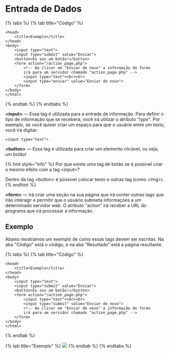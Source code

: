 # Entrada de Dados

{% tabs %}
{% tab title="Código" %}
```markup
<head>
    <title>Exemplo</title>
</head>
<body>
    <input type="text">
    <input type="submit" value="Enviar">
    <button>Eu sou um botão!</button>
    <form action="/action_page.php">
        <!-- Ao clicar em "Enviar de novo" a informação do forms
        irá para um servidor chamado "action_page.php" -->
        <input type="text"><br><br>
        <input type="enviar" value="Enviar de novo">
    </form>
</body>
</html>
```
{% endtab %}
{% endtabs %}

**&lt;input&gt;** — Essa tag é utilizada para a entrada de informação. Para definir o tipo de informação que se receberá, você irá utilizar o atributo "*type*". Por exemplo, se você quiser criar um espaço para que o usuário entre um texto, você irá digitar:

```markup
<input type="text">
```

**&lt;button&gt;** — Essa tag é utilizada para criar um elemento clicável, ou seja, um botão!

{% hint style="info" %}
Por que existe uma tag de botão se é possível criar o mesmo efeito com a tag &lt;input&gt;?

Dentro da tag &lt;button&gt; é possível colocar texto e outras tag \(como &lt;img&gt;\).
{% endhint %}

**&lt;form&gt;** — Irá criar uma seção na sua página que irá conter outras tags que irão interagir e permitir que o usuário submeta informações a um determinado servidor web. O atributo "action" irá receber a URL do programa que irá processar a informação.

## Exemplo

Abaixo mostramos um exemplo de como essas tags devem ser escritas. Na aba "Código" está o código, e na aba "Resultado" está a página resultante.

{% tabs %}
{% tab title="Código" %}
```markup
<head>
    <title>Exemplo</title>
</head>
<body>
    <input type="text">
    <input type="submit" value="Enviar">
    <button>Eu sou um botão!</button>
    <form action="/action_page.php">
        <input type="text"><br><br>
        <input type="submit" value="Enviar de novo">
        <!-- Ao clicar em "Enviar de novo" a informação do forms
        irá para um servidor chamado "action_page.php" -->
    </form>
</body>
</html>
```
{% endtab %}

{% tab title="Exemplo" %}
![](../../../.gitbook/assets/image%20%283%29.png)
{% endtab %}
{% endtabs %}

